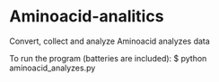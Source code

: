 # Aminoacid-analitics
Convert, collect and analyze Aminoacid analyzes data

To run the program (batteries are included):
$ python aminoacid_analyzes.py
